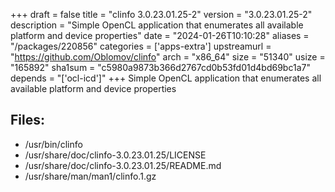 +++
draft = false
title = "clinfo 3.0.23.01.25-2"
version = "3.0.23.01.25-2"
description = "Simple OpenCL application that enumerates all available platform and device properties"
date = "2024-01-26T10:10:28"
aliases = "/packages/220856"
categories = ['apps-extra']
upstreamurl = "https://github.com/Oblomov/clinfo"
arch = "x86_64"
size = "51340"
usize = "165892"
sha1sum = "c5980a9873b366d2767cd0b53fd01d4bd69bc1a7"
depends = "['ocl-icd']"
+++
Simple OpenCL application that enumerates all available platform and device properties

## Files: 
* /usr/bin/clinfo
* /usr/share/doc/clinfo-3.0.23.01.25/LICENSE
* /usr/share/doc/clinfo-3.0.23.01.25/README.md
* /usr/share/man/man1/clinfo.1.gz

